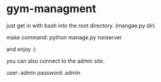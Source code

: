 # gym-managment

just get in with bash into the root directory. (mangae.py dir)

make command: python manage.py runserver

and enjoy :)

you can also connect to the admin site.

user: admin
password: admin
